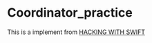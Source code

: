 # Coordinator_practice

This is a implement from [HACKING WITH SWIFT](https://www.hackingwithswift.com/articles/71/how-to-use-the-coordinator-pattern-in-ios-apps)
